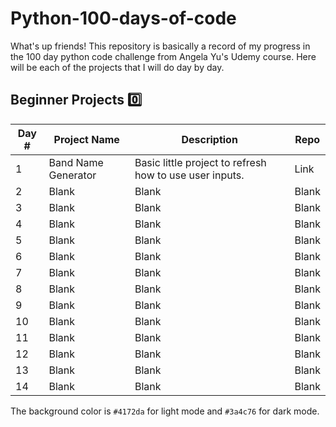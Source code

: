 # Python-100-days-of-code
What's up friends! This repository is basically a record of my progress in the 100 day python code challenge from Angela Yu's Udemy course. Here will be each of the projects that I will do day by day.

## **Beginner Projects 0️⃣**

| Day #         | Project Name         | Description   | Repo          |
| ------------- | -------------        | ------------- | ------------- |
| 1             | Band Name Generator  | Basic little project to refresh how to use user inputs.  | Link  |
| 2             | Blank         | Blank  | Blank  |
| 3             | Blank         | Blank  | Blank  |
| 4             | Blank         | Blank  | Blank  |
| 5             | Blank         | Blank  | Blank  |
| 6             | Blank         | Blank  | Blank  |
| 7             | Blank         | Blank  | Blank  |
| 8             | Blank         | Blank  | Blank  |
| 9             | Blank         | Blank  | Blank  |
| 10            | Blank         | Blank  | Blank  |
| 11            | Blank         | Blank  | Blank  |
| 12            | Blank         | Blank  | Blank  |
| 13            | Blank         | Blank  | Blank  |
| 14            | Blank         | Blank  | Blank  |

The background color is `#4172da` for light mode and `#3a4c76` for dark mode.
